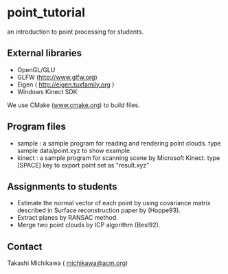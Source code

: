 point_tutorial
==============

an introduction to point processing for students.

External libraries 
------------------
- OpenGL/GLU
- GLFW (http://www.glfw.org)
- Eigen ( http://eigen.tuxfamily.org ) 
- Windows Kinect SDK


We use CMake (www.cmake.org) to build files.

Program files
-------------
- sample : a sample program for reading and rendering point clouds. type sample data/point.xyz to show example.
- kinect : a sample program for scanning scene by Microsoft Kinect. type [SPACE] key to export point set as "result.xyz"

Assignments to students 
-----------------------
- Estimate the normal vector of each point by using covariance matrix described in Surface reconstruction paper by (Hoppe93).
- Extract planes by RANSAC method. 
- Merge two point clouds by ICP algorithm (Besl92).

Contact
-------
Takashi Michikawa ( michikawa@acm.org) 
